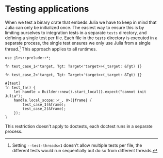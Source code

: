# Testing applications

When we test a binary crate that embeds Julia we have to keep in mind that Julia can only be initialized once. The easiest way to ensure this is by limiting ourselves to integration tests in a separate `tests` directory, and defining a single test per file. Each file in the `tests` directory is executed in a separate process, the single test ensures we only use Julia from a single thread.[^1] This approach applies to all runtimes.

```rust,ignore
use jlrs::prelude::*;

fn test_case_1<'target, Tgt: Target<'target>>(_target: &Tgt) {}

fn test_case_2<'target, Tgt: Target<'target>>(_target: &Tgt) {}

#[test]
fn test_fn() {
    let handle = Builder::new().start_local().expect("cannot init Julia");
    handle.local_scope::<_, 0>(|frame| {
        test_case_1(&frame);
        test_case_2(&frame);
    });
}
```

This restriction doesn't apply to doctests, each doctest runs in a separate process.

[^1]: Setting `--test-threads=1` doesn't allow multiple tests per file, the different tests would run sequentially but do so from different threads.
